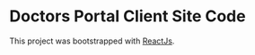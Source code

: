 # Doctors Portal Client Site Code

This project was bootstrapped with [ReactJs](https://github.com/facebook/create-react-app).

